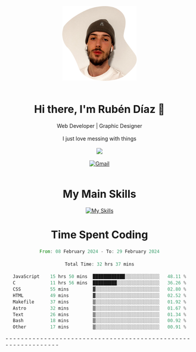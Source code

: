 <div align="center">
	<img height=200 width=200 src="./.img/yo_github_pfp.png" alt="Rubén Díaz" width=200/><br><br>
	
	
 # Hi there, I'm Rubén Díaz 👋

  Web Developer | Graphic Designer
  <br>
  <br>
  I just love messing with things
  <br>
  <br>
  <a href="https://www.github.com/rubendiazzz" target="_blank" rel="noreferrer"><img
src="https://img.shields.io/github/followers/rubendiazzz?logo=github&style=for-the-badge&color=red" /></a>


  <a href="mailto:rubendfraga@gmail.com">![Gmail](https://img.shields.io/badge/Gmail-D14836?style=for-the-badge&logo=gmail&logoColor=white)</a><br><br>

  # My Main Skills
  [![My Skills](https://skillicons.dev/icons?i=js,html,css,tailwind,c,cpp,cs,react,nextjs,astro,mysql,mongo)](https://skillicons.dev)

# Time Spent Coding
<!--START_SECTION:waka-->

```rust
From: 08 February 2024 - To: 29 February 2024

Total Time: 32 hrs 37 mins

JavaScript    15 hrs 50 mins  ████████████░░░░░░░░░░░░░   48.11 %
C             11 hrs 56 mins  █████████░░░░░░░░░░░░░░░░   36.26 %
CSS           55 mins         ▓░░░░░░░░░░░░░░░░░░░░░░░░   02.80 %
HTML          49 mins         ▓░░░░░░░░░░░░░░░░░░░░░░░░   02.52 %
Makefile      37 mins         ▒░░░░░░░░░░░░░░░░░░░░░░░░   01.92 %
Astro         32 mins         ▒░░░░░░░░░░░░░░░░░░░░░░░░   01.67 %
Text          26 mins         ▒░░░░░░░░░░░░░░░░░░░░░░░░   01.34 %
Bash          18 mins         ▒░░░░░░░░░░░░░░░░░░░░░░░░   00.92 %
Other         17 mins         ▒░░░░░░░░░░░░░░░░░░░░░░░░   00.91 %
```

<!--END_SECTION:waka-->
</div>
-
-
-
-
-
-
-
-
-
-
-
-
-
-
-
-
-
-
-
-
-
-
-
-
-
-
-
-
-
-
-
-
-
-
-
-
-
-
-
-
-
-
-
-
-
-
-
-
-
-
-
-
-
-
-
-
-
-
-
-
-
-
